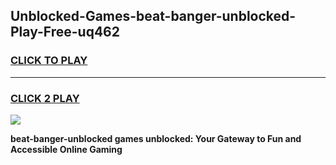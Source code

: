 
## Unblocked-Games-beat-banger-unblocked-Play-Free-uq462
<h3>
<a href="https://premium76.site?title=beat-banger-unblocked&ref=23A">CLICK TO PLAY</a></h3>
<hr>

<h3>
<a href="https://premium76.site?title=beat-banger-unblocked&ref=23A">CLICK 2 PLAY</a>
  
</h3>

<a href="https://premium76.site?title=beat-banger-unblocked&ref=23A"><img src="https://clearcache.store/games.png"></a>


**beat-banger-unblocked games unblocked: Your Gateway to Fun and Accessible Online Gaming**
